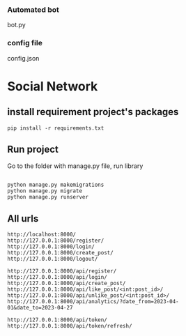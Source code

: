 ### Automated bot
bot.py

### config file
config.json


# Social Network

## install requirement project's packages

```commandline
pip install -r requirements.txt
```

## Run project

Go to the folder with manage.py file, run library

```commandline

python manage.py makemigrations
python manage.py migrate
python manage.py runserver

```

## All urls

```
http://localhost:8000/
http://127.0.0.1:8000/register/
http://127.0.0.1:8000/login/
http://127.0.0.1:8000/create_post/
http://127.0.0.1:8000/logout/

http://127.0.0.1:8000/api/register/
http://127.0.0.1:8000/api/login/
http://127.0.0.1:8000/api/create_post/
http://127.0.0.1:8000/api/like_post/<int:post_id>/
http://127.0.0.1:8000/api/unlike_post/<int:post_id>/
http://127.0.0.1:8000/api/analytics/?date_from=2023-04-01&date_to=2023-04-27

http://127.0.0.1:8000/api/token/
http://127.0.0.1:8000/api/token/refresh/
```